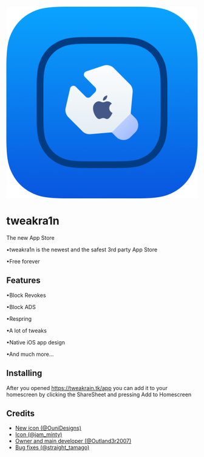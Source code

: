 ![Artboard](assets/welcome.png)
# tweakra1n
The new App Store

•tweakra1n is the newest and the safest 3rd party App Store

•Free forever

## Features
•Block Revokes

•Block ADS

•Respring

•A lot of tweaks

•Native iOS app design

•And much more...

## Installing
After you opened https://tweakrain.tk/app you can add it to your homescreen by clicking the ShareSheet and pressing Add to Homescreen


## Credits
- [New icon (@OuniDesigns)](https://twitter.com/OuniDesigns/)
- [Icon (@jam_minty)](https://twitter.com/jam_minty/)
- [Owner and main developer (@Outland3r2007)](https://twitter.com/Outland3r2007/) 
- [Bug fixes (@straight_tamago)](https://twitter.com/straight_tamago/) 
